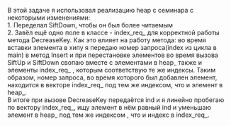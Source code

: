 В этой задаче я использовал реализацию heap с семинара с некоторыми изменениями:  
    1. Переделал SiftDown, чтобы он был более читаемым  
    2. Завёл ещё одно поле в классе - index_req_ для корректной работы метода DecreaseKey. Как это влияет на работу метода: во время вставки элемента в хипу я передаю номер запроса(index из цикла в main) в метод Insert и при перестановке элементов во время вызова SiftUp и SiftDown свопаю вместе с элементами в heap_ также и элементы index_req_ , которым соответствую те же индексы. Таким образом, номер запроса, во время которого был добавлен элемент, находится в векторе index_req_ под тем же индексом, что и элемент в heap_.  
В итоге при вызове DecreaseKey передаётся ind  и я линейно пробегаю по вектору index_req_, ищу элемент в нём равный ind и уменьшаю элемент в heap_ под тем же индексом , что и индекс в index_req_. 
